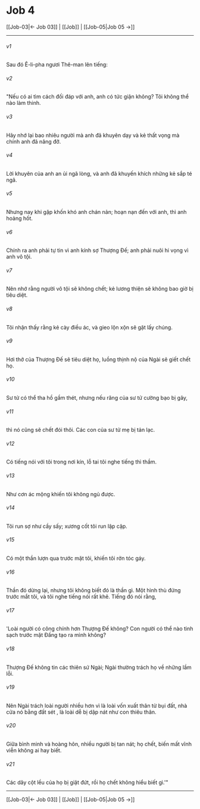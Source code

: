 # Job 4

[[Job-03|← Job 03]] | [[Job]] | [[Job-05|Job 05 →]]
***



###### v1 
Sau đó Ê-li-pha ngươi Thê-man lên tiếng: 

###### v2 
"Nếu có ai tìm cách đối đáp với anh, anh có tức giận không? Tôi không thể nào làm thinh. 

###### v3 
Hãy nhớ lại bao nhiêu người mà anh đã khuyên dạy và kẻ thất vọng mà chính anh đã nâng đỡ. 

###### v4 
Lời khuyên của anh an ủi ngã lòng, và anh đã khuyến khích những kẻ sắp té ngã. 

###### v5 
Nhưng nay khi gặp khốn khó anh chán nản; hoạn nạn đến với anh, thì anh hoảng hốt. 

###### v6 
Chính ra anh phải tự tin vì anh kính sợ Thượng Đế; anh phải nuôi hi vọng vì anh vô tội. 

###### v7 
Nên nhớ rằng người vô tội sẽ không chết; kẻ lương thiện sẽ không bao giờ bị tiêu diệt. 

###### v8 
Tôi nhận thấy rằng kẻ cày điều ác, và gieo lộn xộn sẽ gặt lấy chúng. 

###### v9 
Hơi thở của Thượng Đế sẽ tiêu diệt họ, luồng thịnh nộ của Ngài sẽ giết chết họ. 

###### v10 
Sư tử có thể tha hồ gầm thét, nhưng nếu răng của sư tử cường bạo bị gãy, 

###### v11 
thì nó cũng sẽ chết đói thôi. Các con của sư tử mẹ bị tản lạc. 

###### v12 
Có tiếng nói với tôi trong nơi kín, lỗ tai tôi nghe tiếng thì thầm. 

###### v13 
Như cơn ác mộng khiến tôi không ngủ được. 

###### v14 
Tôi run sợ như cầy sấy; xương cốt tôi run lập cập. 

###### v15 
Có một thần lượn qua trước mặt tôi, khiến tôi rởn tóc gáy. 

###### v16 
Thần đó dừng lại, nhưng tôi không biết đó là thần gì. Một hình thù đứng trước mắt tôi, và tôi nghe tiếng nói rất khẽ. Tiếng đó nói rằng, 

###### v17 
'Loài người có công chính hơn Thượng Đế không? Con người có thể nào tinh sạch trước mặt Đấng tạo ra mình không? 

###### v18 
Thượng Đế không tin các thiên sứ Ngài; Ngài thường trách họ về những lầm lỗi. 

###### v19 
Nên Ngài trách loài người nhiều hơn vì là loài vốn xuất thân từ bụi đất, nhà cửa nó bằng đất sét , là loài dễ bị dập nát như con thiêu thân. 

###### v20 
Giữa bình minh và hoàng hôn, nhiều người bị tan nát; họ chết, biến mất vĩnh viễn không ai hay biết. 

###### v21 
Các dây cột lều của họ bị giật đứt, rồi họ chết không hiểu biết gì.'"

***
[[Job-03|← Job 03]] | [[Job]] | [[Job-05|Job 05 →]]
